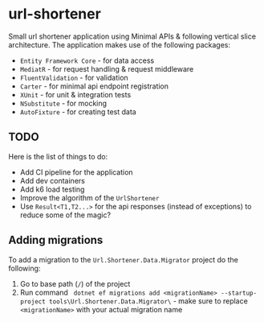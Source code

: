 # url-shortener
Small url shortener application using Minimal APIs & following vertical slice architecture. 
The application makes use of the following packages:
- `Entity Framework Core` - for data access
- `MediatR` - for request handling & request middleware
- `FluentValidation` - for validation
- `Carter` - for minimal api endpoint registration
- `XUnit` - for unit & integration tests
- `NSubstitute` - for mocking
- `AutoFixture` - for creating test data

## TODO
Here is the list of things to do:
- Add CI pipeline for the application
- Add dev containers
- Add k6 load testing
- Improve the algorithm of the `UrlShortener`
- Use `Result<T1,T2...>` for the api responses (instead of exceptions) to reduce some of the magic?

## Adding migrations
To add a migration to the `Url.Shortener.Data.Migrator` project do the following:
1. Go to base path (`/`) of the project
2. Run command ` dotnet ef migrations add <migrationName> --startup-project tools\Url.Shortener.Data.Migrator\` - make sure to replace `<migrationName>` with your actual migration name